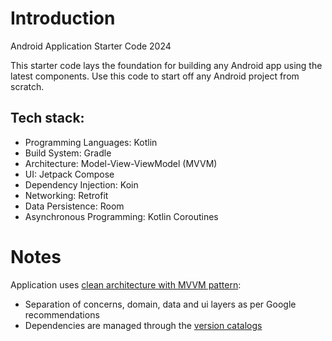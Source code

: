 # Introduction 
Android Application Starter Code 2024

This starter code lays the foundation for building any Android app using the latest components.
Use this code to start off any Android project from scratch.


## Tech stack:

- Programming Languages: Kotlin
- Build System: Gradle
- Architecture: Model-View-ViewModel (MVVM)
- UI: Jetpack Compose
- Dependency Injection: Koin
- Networking: Retrofit
- Data Persistence: Room
- Asynchronous Programming: Kotlin Coroutines


# Notes
Application uses [clean architecture with MVVM pattern](https://developer.android.com/topic/architecture):
- Separation of concerns, domain, data and ui layers as per Google recommendations
- Dependencies are managed through the [version catalogs](https://developer.android.com/build/migrate-to-catalogs)
